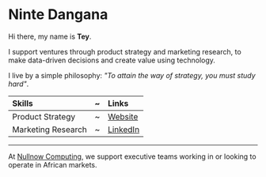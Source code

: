 # Ninte Dangana

Hi there, my name is **Tey**.  

I support ventures through product strategy and marketing research, to make data-driven decisions and create value using technology.

I live by a simple philosophy: _"To attain the way of strategy, you must study hard"_.

Skills | ~ | Links
:--- | --- | :---
Product Strategy | ~ | [Website](https://ninte.dev)
Marketing Research  | ~ | [LinkedIn](https://linkedin.com/in/nullthefirst)

---

At [Nullnow Computing](https://www.linkedin.com/company/nullnow/?viewAsMember=true), we support executive teams working in or looking to operate in African markets.
